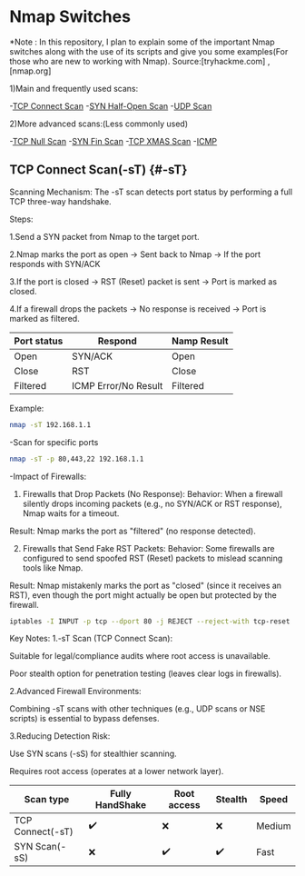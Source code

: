 # Nmap Switches

*Note : In this repository, I plan to explain some of the important Nmap switches along with the use of its scripts and give you some examples(For those who are new to working with Nmap).
Source:[tryhackme.com] , [nmap.org]

1)Main and frequently used scans:

-[TCP Connect Scan](#-sT)
-[SYN Half-Open Scan](#-sS)
-[UDP Scan](#-sU)

2)More advanced scans:(Less commonly used)

-[TCP Null Scan](#-sN)
-[SYN Fin Scan](#-sF)
-[TCP XMAS Scan](#-sX)
-[ICMP](#Ping-Scan)


## TCP Connect Scan(-sT) {#-sT}
Scanning Mechanism:
The -sT scan detects port status by performing a full TCP three-way handshake.

Steps:

1.Send a SYN packet from Nmap to the target port.

2.Nmap marks the port as open → Sent back to Nmap → If the port responds with SYN/ACK

3.If the port is closed → RST (Reset) packet is sent → Port is marked as closed.

4.If a firewall drops the packets → No response is received → Port is marked as filtered.

| Port status | Respond              | Namp Result |
|-------------|----------------------|-------------|
| Open        | SYN/ACK              | Open        |
| Close       | RST                  | Close       |
| Filtered    | ICMP Error/No Result | Filtered    |

Example:

```bash
nmap -sT 192.168.1.1
```
-Scan for specific ports
```bash
nmap -sT -p 80,443,22 192.168.1.1
```

-Impact of Firewalls:

1. Firewalls that Drop Packets (No Response):
Behavior: When a firewall silently drops incoming packets (e.g., no SYN/ACK or RST response), Nmap waits for a timeout.

Result: Nmap marks the port as "filtered" (no response detected).

2. Firewalls that Send Fake RST Packets:
Behavior: Some firewalls are configured to send spoofed RST (Reset) packets to mislead scanning tools like Nmap.

Result: Nmap mistakenly marks the port as "closed" (since it receives an RST), even though the port might actually be open but protected by the firewall.

```bash
iptables -I INPUT -p tcp --dport 80 -j REJECT --reject-with tcp-reset
```

Key Notes:
1.-sT Scan (TCP Connect Scan):

Suitable for legal/compliance audits where root access is unavailable.

Poor stealth option for penetration testing (leaves clear logs in firewalls).

2.Advanced Firewall Environments:

Combining -sT scans with other techniques (e.g., UDP scans or NSE scripts) is essential to bypass defenses.

3.Reducing Detection Risk:

Use SYN scans (-sS) for stealthier scanning.

Requires root access (operates at a lower network layer).



| Scan type        	| Fully HandShake 	| Root access 	| Stealth 	| Speed  	|
|------------------	|-----------------	|-------------	|---------	|--------	|
| TCP Connect(-sT) 	| ✔️               	| ❌           	| ❌       	| Medium 	|
| SYN Scan(-sS)    	| ❌               	| ✔️           	| ✔️       	| Fast   	|
